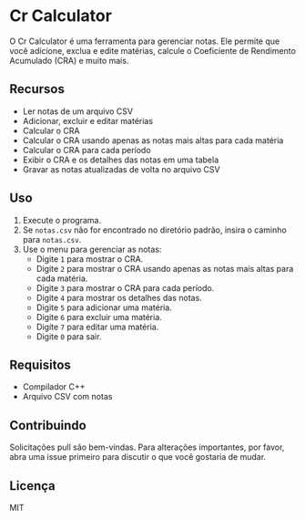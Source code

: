 # Cr Calculator

O Cr Calculator é uma ferramenta para gerenciar notas. Ele permite que você adicione, exclua e edite matérias, calcule o Coeficiente de Rendimento Acumulado (CRA) e muito mais.

## Recursos

- Ler notas de um arquivo CSV
- Adicionar, excluir e editar matérias
- Calcular o CRA
- Calcular o CRA usando apenas as notas mais altas para cada matéria
- Calcular o CRA para cada período
- Exibir o CRA e os detalhes das notas em uma tabela
- Gravar as notas atualizadas de volta no arquivo CSV

## Uso

1. Execute o programa.
2. Se `notas.csv` não for encontrado no diretório padrão, insira o caminho para `notas.csv`.
3. Use o menu para gerenciar as notas:
   - Digite `1` para mostrar o CRA.
   - Digite `2` para mostrar o CRA usando apenas as notas mais altas para cada matéria.
   - Digite `3` para mostrar o CRA para cada período.
   - Digite `4` para mostrar os detalhes das notas.
   - Digite `5` para adicionar uma matéria.
   - Digite `6` para excluir uma matéria.
   - Digite `7` para editar uma matéria.
   - Digite `0` para sair.

## Requisitos

- Compilador C++
- Arquivo CSV com notas

## Contribuindo

Solicitações pull são bem-vindas. Para alterações importantes, por favor, abra uma issue primeiro para discutir o que você gostaria de mudar.

## Licença

MIT
